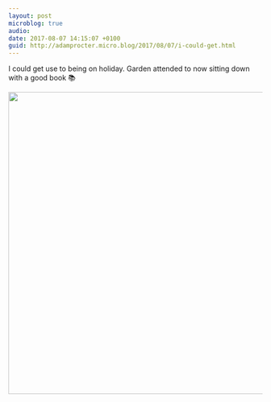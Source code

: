 ```yaml
---
layout: post
microblog: true
audio: 
date: 2017-08-07 14:15:07 +0100
guid: http://adamprocter.micro.blog/2017/08/07/i-could-get.html
---
```

I could get use to being on holiday. Garden attended to now sitting down with a good book 📚

<img src="http://discursive.adamprocter.co.uk/uploads/2017/10db6cf77f.jpg" width="600" height="600" />

